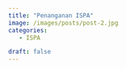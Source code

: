 ```yaml
---
title: "Penanganan ISPA"
image: /images/posts/post-2.jpg
categories:
   - ISPA

draft: false
---
```


